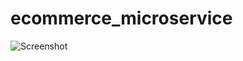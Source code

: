 # ecommerce_microservice

![Screenshot](https://user-images.githubusercontent.com/42025130/119238066-eb5c9d00-bb5d-11eb-9d2f-595ee14f4e1c.jpeg)
